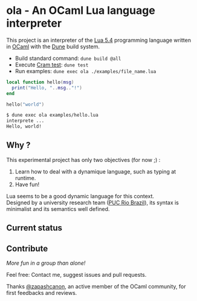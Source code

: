 # ola - An OCaml Lua language interpreter

This project is an interpreter of the [Lua 5.4](https://www.lua.org/manual/5.4/manual.html) programming language
written in [OCaml](https://ocaml.org) with the [Dune](https://dune.build) build system.

- Build standard command: `dune build @all`
- Execute [Cram test](https://dune.readthedocs.io/en/stable/tests.html): `dune test`
- Run examples: `dune exec ola ./examples/file_name.lua`

<!-- $MDX file=examples/hello.lua -->
```lua
local function hello(msg)
  print("Hello, "..msg.."!")
end

hello("world")
```

```sh
$ dune exec ola examples/hello.lua
interprete ...
Hello, world!
```

## Why ?

This experimental project has only two objectives (for now ;) :

1. Learn how to deal with a dynamique language, such as typing at runtime.
2. Have fun!

Lua seems to be a good dynamic language for this context.\
Designed by a university research team ([PUC Rio Brazil](https://www.puc-rio.br)),
its syntax is minimalist and its semantics well defined.

## Current status

## Contribute

*More fun in a group than alone!*

Feel free: Contact me, suggest issues and pull requests.

Thanks [@zapashcanon](https://github.com/zapashcanon), an active member of the OCaml community,
for first feedbacks and reviews. 
